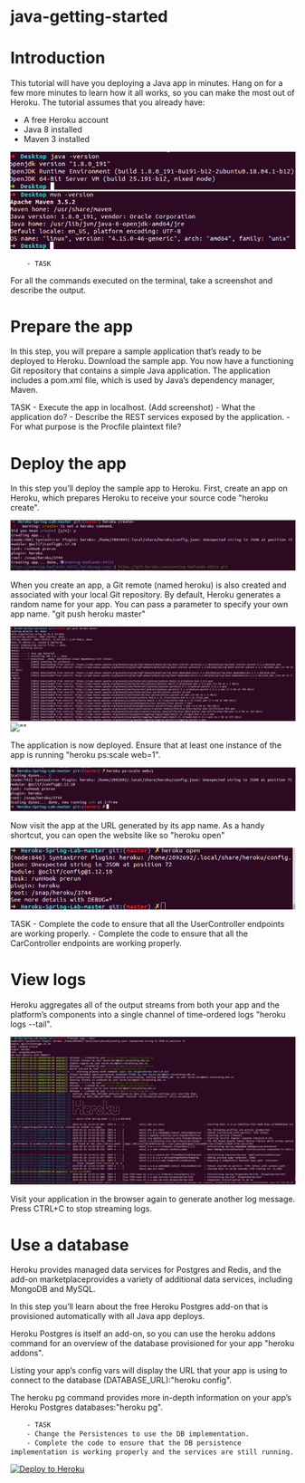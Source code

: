 # java-getting-started

# Introduction
This tutorial will have you deploying a Java app in minutes. Hang on for a few more minutes to learn how it all works, so you can make the most out of Heroku. The tutorial assumes that you already have:
- A free Heroku account
- Java 8 installed
- Maven 3 installed

![""](img/javaVersion.png)
![""](img/mvnVersion.png)


		- TASK
For all the commands executed on the terminal, take a screenshot and describe the output.
# Prepare the app
In this step, you will prepare a sample application that’s ready to be deployed to Heroku. Download the sample app. You now have a functioning Git repository that contains a simple Java application. The application includes a pom.xml file, which is used by Java’s dependency manager, Maven.

TASK
		- Execute the app in localhost. (Add screenshot)
		- What the application do?
		- Describe the REST services exposed by the application.
		- For what purpose is the Procfile plaintext file? 

# Deploy the app
In this step you’ll deploy the sample app to Heroku. First, create an app on Heroku, which prepares Heroku to receive your source code "heroku create".

![""](img/1herokuCreate.png)

When you create an app, a Git remote (named heroku) is also created and associated with your local Git repository. By default, Heroku generates a random name for your app. You can pass a parameter to specify your own app name. "git push heroku master"

![""](img/2pushHerokuMaster.png)
![""](img/3pushHerokuMasterpng)

The application is now deployed. Ensure that at least one instance of the app is running "heroku ps:scale web=1".

![""](img/4herokuScale.png)

Now visit the app at the URL generated by its app name. As a handy shortcut, you can open the website like so "heroku open"

![""](img/5herokuOpen.png)


TASK
	- Complete the code to ensure that all the UserController endpoints are working properly.
	- Complete the code to ensure that all the CarController endpoints are working properly.

# View logs
Heroku aggregates all of the output streams from both your app and the platform’s components into a single channel of time-ordered logs "heroku logs --tail".

![""](img/6herokuLogs.png)

Visit your application in the browser again to generate another log message.
Press CTRL+C to stop streaming logs.

# Use a database

Heroku provides managed data services for Postgres and Redis, and the add-on marketplaceprovides a variety of additional data services, including MongoDB and MySQL.

In this step you’ll learn about the free Heroku Postgres add-on that is provisioned automatically with all Java app deploys.

Heroku Postgres is itself an add-on, so you can use the heroku addons command for an overview of the database provisioned for your app "heroku addons".

Listing your app’s config vars will display the URL that your app is using to connect to the database (DATABASE_URL):"heroku config".

The heroku pg command provides more in-depth information on your app’s Heroku Postgres databases:"heroku pg".

		- TASK
		- Change the Persistences to use the DB implementation.
		- Complete the code to ensure that the DB persistence implementation is working properly and the services are still running.





[![Deploy to Heroku](https://www.herokucdn.com/deploy/button.png)](https://heroku.com/deploy)

